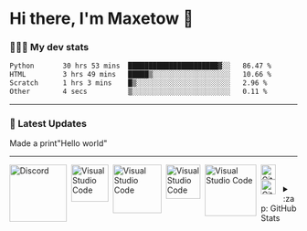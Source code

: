 # Hi there, I'm Maxetow 👋 

### 👨🏼‍💻 My dev stats

```txt
Python       30 hrs 53 mins  ██████████████████████▓░░   86.47 %
HTML         3 hrs 49 mins   █████▒░░░░░░░░░░░░░░░░░░░   10.66 %
Scratch      1 hrs 3 mins    █▒░░░░░░░░░░░░░░░░░░░░░░░   2.96 %
Other        4 secs          ▒░░░░░░░░░░░░░░░░░░░░░░░░   0.11 %
```
---


### 📕 Latest Updates

<!-- BLOG-POST-LIST:START -->
Made a print"Hello world"
<!-- BLOG-POST-LIST:END -->

---
[<img align="left" alt="Discord" width="100px" src="https://img.shields.io/badge/Discord-_?style=for-the-badge&logo=discord&logoColor=white&labelColor=%235865F2&color=%235865F2" style="padding-right:5px;" />][webdevplaylist]
[<img align="left" alt="Visual Studio Code" width="65px" src="https://img.shields.io/badge/Python-3776AB.svg?style=for-the-badge&logo=Python&logoColor=white&logo=Python&logoColor=white" style="padding-right:5px;" />][webdevplaylist]
[<img align="left" alt="Visual Studio Code" width="85px" src="https://img.shields.io/badge/PyCharm-000000.svg?style=for-the-badge&logo=PyCharm&logoColor=white&logo=Python&logoColor=white&logo=Python&logoColor=white" style="padding-right:5px;" />][webdevplaylist]
[<img align="left" alt="Visual Studio Code" width="60px" src="https://img.shields.io/badge/HTML5-E34F26.svg?style=for-the-badge&logo=HTML5&logoColor=white&logo=PyCharm&logoColor=white&logo=Python&logoColor=white&logo=Python&logoColor=white" style="padding-right:5px;" />][webdevplaylist]
[<img align="left" alt="Visual Studio Code" width="90px" src="https://img.shields.io/badge/Scratch-4D97FF.svg?style=for-the-badge&logo=Scratch&logoColor=white" style="padding-right:5px;" />][webdevplaylist]
[<img align="left" alt="GitHub" width="26px" src="https://user-images.githubusercontent.com/3369400/139447912-e0f43f33-6d9f-45f8-be46-2df5bbc91289.png" style="padding-right:10px;" />](https://github.com/Maxetow#gh-dark-mode-only)
[<img align="left" alt="GitHub" width="26px" src="https://user-images.githubusercontent.com/3369400/139448065-39a229ba-4b06-434b-bc67-616e2ed80c8f.png" style="padding-right:10px;" />](https://github.com/Maxetow#gh-light-mode-only)

<br />
<br />
<details>
  <summary>:zap: GitHub Stats</summary>

  <img align="left" src="https://github-readme-stats.vercel.app/api?username=Maxetow&bg_color=DEG,ff0000,ff7700,ff0000&hide_border=true&text_color=000000&title_color=000000" />

</details>

[website]: jjcjcn
[course]: http://
[twitter]: https://
[youtube]: https://
[instagram]: https://
[linkedin]: https://
[webdevplaylist]: https://
[jsplaylist]: https://
[cssplaylist]: https://
[reactplaylist]: https://
